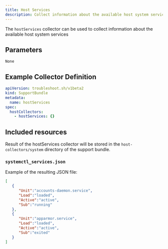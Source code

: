 ```yaml
---
title: Host Services
description: Collect information about the available host system services
---
```


The `hostServices` collector can be used to collect information about the available host system services

## Parameters

`None`

## Example Collector Definition

```yaml
apiVersion: troubleshoot.sh/v1beta2
kind: SupportBundle
metadata:
  name: hostServices
spec:
  hostCollectors:
    - hostServices: {}
```


## Included resources

Result of the hostServices collector will be stored in the `host-collectors/system` directory of the support bundle.

### `systemctl_services.json`

Example of the resulting JSON file:

```json
[
   {
      "Unit":"accounts-daemon.service",
      "Load":"loaded",
      "Active":"active",
      "Sub":"running"
   },
   {
      "Unit":"apparmor.service",
      "Load":"loaded",
      "Active":"active",
      "Sub":"exited"
   }
]
```
